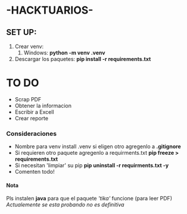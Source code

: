 # -HACKTUARIOS-

## SET UP:
 1. Crear venv: 
    1. Windows: **python -m venv .venv** 
 2. Descargar los paquetes: **pip install -r requirements.txt**

 # TO DO
  * Scrap PDF
  * Obtener la informacion
  * Escribir a Excell
  * Crear reporte

### Consideraciones
* Nombre para venv install .venv si eligen otro agregenlo a **.gitignore**
* Si requieren otro paquete agregenlo a requirments.txt **pip freeze > requirements.txt**
* Si necesitan 'limpiar' su pip **pip uninstall -r requirments.txt -y**
* Comenten todo!


#### Nota
Pls instalen **java** para que el paquete *'tika'* funcione (para leer PDF) *Actualemente se esta probando no es definitiva*
